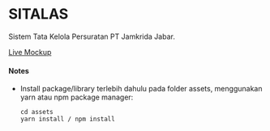 # SITALAS

Sistem Tata Kelola Persuratan PT Jamkrida Jabar.

[Live Mockup](http://mitrasinerji.com/mockup/sitalas-jamkrida/)

#### Notes
- Install package/library terlebih dahulu pada folder assets, menggunakan yarn atau npm package manager:
  ```
  cd assets
  yarn install / npm install
  ```
